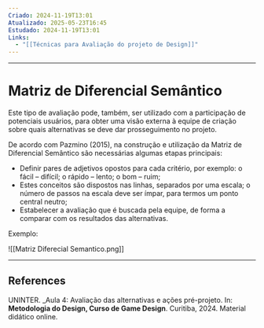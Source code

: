 ```yaml
---
Criado: 2024-11-19T13:01
Atualizado: 2025-05-23T16:45
Estudado: 2024-11-19T13:01
Links:
  - "[[Técnicas para Avaliação do projeto de Design]]"
---
```

---
# Matriz de Diferencial Semântico

Este tipo de avaliação pode, também, ser utilizado com a participação de potenciais usuários, para obter uma visão externa à equipe de criação sobre quais alternativas se deve dar prosseguimento no projeto.

De acordo com Pazmino (2015), na construção e utilização da Matriz de Diferencial Semântico são necessárias algumas etapas principais: 
- Definir pares de adjetivos opostos para cada critério, por exemplo: o fácil – difícil; o rápido – lento; o bom – ruim;  
- Estes conceitos são dispostos nas linhas, separados por uma escala; o número de passos na escala deve ser ímpar, para termos um ponto central neutro; 
- Estabelecer a avaliação que é buscada pela equipe, de forma a comparar com os resultados das alternativas.

Exemplo:

![[Matriz Diferecial Semantico.png]]

---
## References

UNINTER.  _Aula 4: Avaliação das alternativas e ações pré-projeto. In: **Metodologia do Design, Curso de Game Design**. Curitiba, 2024. Material didático online.